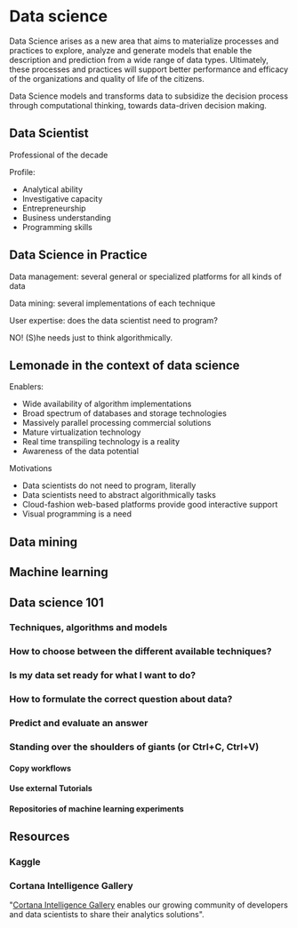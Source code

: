 # Data science
Data Science arises as a new area that aims to materialize processes and practices to explore, analyze and generate models that enable the description and prediction from a wide range of data types. Ultimately, these processes and practices will support better performance and efficacy of the organizations and quality of life of the citizens.

Data Science models and transforms data to subsidize the decision process through computational thinking, towards data-driven decision making.

## Data Scientist

Professional of the decade

Profile:

* Analytical ability
* Investigative capacity
* Entrepreneurship
* Business understanding
* Programming skills


## Data Science in Practice

Data management: several general or specialized platforms for all kinds of data

Data mining: several implementations of each technique

User expertise: does the data scientist need to program?

NO! (S)he needs just to think algorithmically.

## Lemonade in the context of data science

Enablers:

* Wide availability of algorithm implementations
* Broad spectrum of databases and storage technologies
* Massively parallel processing commercial solutions
* Mature virtualization technology
* Real time transpiling technology is a reality
* Awareness of the data potential

Motivations

* Data scientists do not need to program, literally
* Data scientists need to abstract algorithmically tasks
* Cloud-fashion web-based platforms provide good interactive support
* Visual programming is a need

## Data mining
## Machine learning
## Data science 101
### Techniques, algorithms and models
### How to choose between the different available techniques?
### Is my data set ready for what I want to do?
### How to formulate the correct question about data?
### Predict and evaluate an answer
### Standing over the shoulders of giants (or Ctrl+C, Ctrl+V)
#### Copy workflows
#### Use external Tutorials
#### Repositories of machine learning experiments

## Resources
### Kaggle
### Cortana Intelligence Gallery

"[Cortana Intelligence Gallery](https://gallery.cortanaintelligence.com/) enables our growing community of developers and data scientists to share their analytics solutions".

